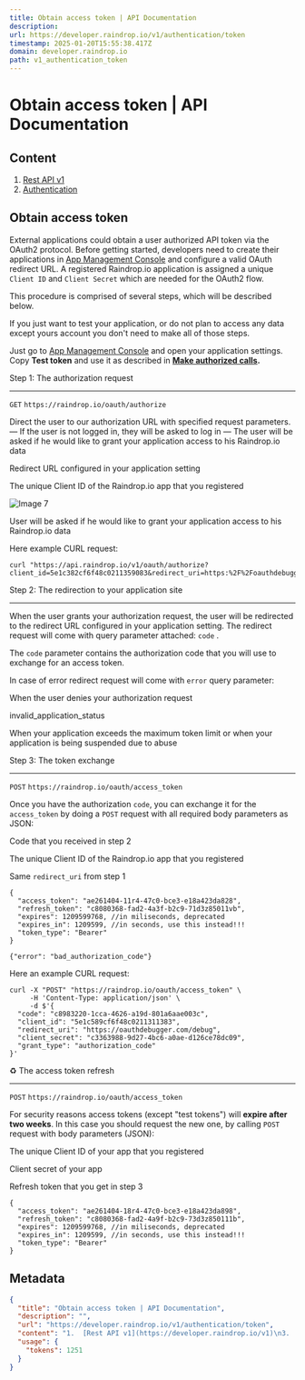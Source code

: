 ```yaml
---
title: Obtain access token | API Documentation
description: 
url: https://developer.raindrop.io/v1/authentication/token
timestamp: 2025-01-20T15:55:38.417Z
domain: developer.raindrop.io
path: v1_authentication_token
---
```


# Obtain access token | API Documentation



## Content

1.  [Rest API v1](https://developer.raindrop.io/v1)
3.  [Authentication](https://developer.raindrop.io/v1/authentication)

Obtain access token
-------------------

External applications could obtain a user authorized API token via the OAuth2 protocol. Before getting started, developers need to create their applications in [App Management Console](https://app.raindrop.io/settings/integrations) and configure a valid OAuth redirect URL. A registered Raindrop.io application is assigned a unique `Client ID` and `Client Secret` which are needed for the OAuth2 flow.

This procedure is comprised of several steps, which will be described below.

If you just want to test your application, or do not plan to access any data except yours account you don't need to make all of those steps.

Just go to [App Management Console](https://app.raindrop.io/settings/integrations) and open your application settings. Copy **Test token** and use it as described in [**Make authorized calls**](https://developer.raindrop.io/v1/authentication/calls)**.**

Step 1: The authorization request


-------------------------------------

`GET` `https://raindrop.io/oauth/authorize`

Direct the user to our authorization URL with specified request parameters. — If the user is not logged in, they will be asked to log in — The user will be asked if he would like to grant your application access to his Raindrop.io data

Redirect URL configured in your application setting

The unique Client ID of the Raindrop.io app that you registered

![Image 7](https://developer.raindrop.io/~gitbook/image?url=https%3A%2F%2F3611960587-files.gitbook.io%2F%7E%2Ffiles%2Fv0%2Fb%2Fgitbook-legacy-files%2Fo%2Fassets%252F-M-GPP1TyNN8gNuijaj7%252F-M-of5es4601IU9HtzYf%252F-M-og97-rwxYlVDTb5mi%252Fauthorize.png%3Falt%3Dmedia%26token%3Dd81cc512-68bb-49a4-9342-f436f1b85c74&width=768&dpr=4&quality=100&sign=cbc9d6&sv=2)

User will be asked if he would like to grant your application access to his Raindrop.io data

Here example CURL request:

```
curl "https://api.raindrop.io/v1/oauth/authorize?client_id=5e1c382cf6f48c0211359083&redirect_uri=https:%2F%2Foauthdebugger.com%2Fdebug"
```

Step 2: The redirection to your application site


----------------------------------------------------

When the user grants your authorization request, the user will be redirected to the redirect URL configured in your application setting. The redirect request will come with query parameter attached: `code` .

The `code` parameter contains the authorization code that you will use to exchange for an access token.

In case of error redirect request will come with `error` query parameter:

When the user denies your authorization request

invalid\_application\_status

When your application exceeds the maximum token limit or when your application is being suspended due to abuse

Step 3: The token exchange


------------------------------

`POST` `https://raindrop.io/oauth/access_token`

Once you have the authorization `code`, you can exchange it for the `access_token` by doing a `POST` request with all required body parameters as JSON:

Code that you received in step 2

The unique Client ID of the Raindrop.io app that you registered

Same `redirect_uri` from step 1

```
{
  "access_token": "ae261404-11r4-47c0-bce3-e18a423da828",
  "refresh_token": "c8080368-fad2-4a3f-b2c9-71d3z85011vb",
  "expires": 1209599768, //in miliseconds, deprecated
  "expires_in": 1209599, //in seconds, use this instead!!!
  "token_type": "Bearer"
}
```

```
{"error": "bad_authorization_code"}
```

Here an example CURL request:

```
curl -X "POST" "https://raindrop.io/oauth/access_token" \
     -H 'Content-Type: application/json' \
     -d $'{
  "code": "c8983220-1cca-4626-a19d-801a6aae003c",
  "client_id": "5e1c589cf6f48c0211311383",
  "redirect_uri": "https://oauthdebugger.com/debug",
  "client_secret": "c3363988-9d27-4bc6-a0ae-d126ce78dc09",
  "grant_type": "authorization_code"
}'
```

♻️ The access token refresh


-------------------------------

`POST` `https://raindrop.io/oauth/access_token`

For security reasons access tokens (except "test tokens") will **expire after two weeks**. In this case you should request the new one, by calling `POST` request with body parameters (JSON):

The unique Client ID of your app that you registered

Client secret of your app

Refresh token that you get in step 3

```
{
  "access_token": "ae261404-18r4-47c0-bce3-e18a423da898",
  "refresh_token": "c8080368-fad2-4a9f-b2c9-73d3z850111b",
  "expires": 1209599768, //in miliseconds, deprecated
  "expires_in": 1209599, //in seconds, use this instead!!!
  "token_type": "Bearer"
}
```

## Metadata

```json
{
  "title": "Obtain access token | API Documentation",
  "description": "",
  "url": "https://developer.raindrop.io/v1/authentication/token",
  "content": "1.  [Rest API v1](https://developer.raindrop.io/v1)\n3.  [Authentication](https://developer.raindrop.io/v1/authentication)\n\nObtain access token\n-------------------\n\nExternal applications could obtain a user authorized API token via the OAuth2 protocol. Before getting started, developers need to create their applications in [App Management Console](https://app.raindrop.io/settings/integrations) and configure a valid OAuth redirect URL. A registered Raindrop.io application is assigned a unique `Client ID` and `Client Secret` which are needed for the OAuth2 flow.\n\nThis procedure is comprised of several steps, which will be described below.\n\nIf you just want to test your application, or do not plan to access any data except yours account you don't need to make all of those steps.\n\nJust go to [App Management Console](https://app.raindrop.io/settings/integrations) and open your application settings. Copy **Test token** and use it as described in [**Make authorized calls**](https://developer.raindrop.io/v1/authentication/calls)**.**\n\nStep 1: The authorization request\n\n\n-------------------------------------\n\n`GET` `https://raindrop.io/oauth/authorize`\n\nDirect the user to our authorization URL with specified request parameters. — If the user is not logged in, they will be asked to log in — The user will be asked if he would like to grant your application access to his Raindrop.io data\n\nRedirect URL configured in your application setting\n\nThe unique Client ID of the Raindrop.io app that you registered\n\n![Image 7](https://developer.raindrop.io/~gitbook/image?url=https%3A%2F%2F3611960587-files.gitbook.io%2F%7E%2Ffiles%2Fv0%2Fb%2Fgitbook-legacy-files%2Fo%2Fassets%252F-M-GPP1TyNN8gNuijaj7%252F-M-of5es4601IU9HtzYf%252F-M-og97-rwxYlVDTb5mi%252Fauthorize.png%3Falt%3Dmedia%26token%3Dd81cc512-68bb-49a4-9342-f436f1b85c74&width=768&dpr=4&quality=100&sign=cbc9d6&sv=2)\n\nUser will be asked if he would like to grant your application access to his Raindrop.io data\n\nHere example CURL request:\n\n```\ncurl \"https://api.raindrop.io/v1/oauth/authorize?client_id=5e1c382cf6f48c0211359083&redirect_uri=https:%2F%2Foauthdebugger.com%2Fdebug\"\n```\n\nStep 2: The redirection to your application site\n\n\n----------------------------------------------------\n\nWhen the user grants your authorization request, the user will be redirected to the redirect URL configured in your application setting. The redirect request will come with query parameter attached: `code` .\n\nThe `code` parameter contains the authorization code that you will use to exchange for an access token.\n\nIn case of error redirect request will come with `error` query parameter:\n\nWhen the user denies your authorization request\n\ninvalid\\_application\\_status\n\nWhen your application exceeds the maximum token limit or when your application is being suspended due to abuse\n\nStep 3: The token exchange\n\n\n------------------------------\n\n`POST` `https://raindrop.io/oauth/access_token`\n\nOnce you have the authorization `code`, you can exchange it for the `access_token` by doing a `POST` request with all required body parameters as JSON:\n\nCode that you received in step 2\n\nThe unique Client ID of the Raindrop.io app that you registered\n\nSame `redirect_uri` from step 1\n\n```\n{\n  \"access_token\": \"ae261404-11r4-47c0-bce3-e18a423da828\",\n  \"refresh_token\": \"c8080368-fad2-4a3f-b2c9-71d3z85011vb\",\n  \"expires\": 1209599768, //in miliseconds, deprecated\n  \"expires_in\": 1209599, //in seconds, use this instead!!!\n  \"token_type\": \"Bearer\"\n}\n```\n\n```\n{\"error\": \"bad_authorization_code\"}\n```\n\nHere an example CURL request:\n\n```\ncurl -X \"POST\" \"https://raindrop.io/oauth/access_token\" \\\n     -H 'Content-Type: application/json' \\\n     -d $'{\n  \"code\": \"c8983220-1cca-4626-a19d-801a6aae003c\",\n  \"client_id\": \"5e1c589cf6f48c0211311383\",\n  \"redirect_uri\": \"https://oauthdebugger.com/debug\",\n  \"client_secret\": \"c3363988-9d27-4bc6-a0ae-d126ce78dc09\",\n  \"grant_type\": \"authorization_code\"\n}'\n```\n\n♻️ The access token refresh\n\n\n-------------------------------\n\n`POST` `https://raindrop.io/oauth/access_token`\n\nFor security reasons access tokens (except \"test tokens\") will **expire after two weeks**. In this case you should request the new one, by calling `POST` request with body parameters (JSON):\n\nThe unique Client ID of your app that you registered\n\nClient secret of your app\n\nRefresh token that you get in step 3\n\n```\n{\n  \"access_token\": \"ae261404-18r4-47c0-bce3-e18a423da898\",\n  \"refresh_token\": \"c8080368-fad2-4a9f-b2c9-73d3z850111b\",\n  \"expires\": 1209599768, //in miliseconds, deprecated\n  \"expires_in\": 1209599, //in seconds, use this instead!!!\n  \"token_type\": \"Bearer\"\n}\n```",
  "usage": {
    "tokens": 1251
  }
}
```

